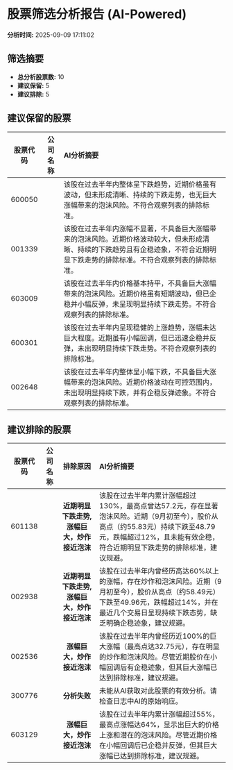 # 股票筛选分析报告 (AI-Powered)

**分析时间:** 2025-09-09 17:11:02

## 筛选摘要

- **总分析股票数:** 10
- **建议保留:** 5
- **建议排除:** 5

## 建议保留的股票

| 股票代码 | 公司名称 | AI分析摘要 |
|:---:|:---:|:---|
| 600050 |  | 该股在过去半年内整体呈下跌趋势，近期价格虽有波动，但未形成清晰、持续的下跌走势，也无巨大涨幅带来的泡沫风险。不符合观察列表的排除标准。 |
| 001339 |  | 该股在过去半年内涨幅不显著，不具备巨大涨幅带来的泡沫风险。近期价格波动较大，但未形成清晰、持续的下跌趋势且有企稳迹象，不符合近期明显下跌走势的排除标准。不符合观察列表的排除标准。 |
| 603009 |  | 该股在过去半年内价格基本持平，不具备巨大涨幅带来的泡沫风险。近期价格虽有短期波动，但已企稳并小幅反弹，未呈现明显持续下跌走势。不符合观察列表的排除标准。 |
| 600301 |  | 该股在过去半年内呈现稳健的上涨趋势，涨幅未达巨大程度。近期虽有小幅回调，但已迅速企稳并反弹，未出现明显持续下跌走势。不符合观察列表的排除标准。 |
| 002648 |  | 该股在过去半年内整体呈小幅下跌，不具备巨大涨幅带来的泡沫风险。近期价格波动在可控范围内，未出现明显持续下跌，并有企稳反弹迹象。不符合观察列表的排除标准。 |

## 建议排除的股票

| 股票代码 | 公司名称 | 排除原因 | AI分析摘要 |
|:---:|:---:|:---:|:---|
| 601138 |  | **近期明显下跌走势, 涨幅巨大，炒作接近泡沫** | 该股在过去半年内累计涨幅超过130%，最高点曾达57.2元，存在显著泡沫风险。近期（9月初至今），股价从高点（约55.83元）持续下跌至48.79元，跌幅超过12%，且未能有效企稳，符合近期明显下跌走势的排除标准，建议规避。 |
| 002938 |  | **近期明显下跌走势, 涨幅巨大，炒作接近泡沫** | 该股在过去半年内曾经历高达60%以上的涨幅，存在炒作和泡沫风险。近期（9月初至今），股价从高点（约58.49元）下跌至49.96元，跌幅超过14%，并在最近几个交易日呈现持续下跌态势，缺乏明确企稳迹象，建议规避。 |
| 002536 |  | **涨幅巨大，炒作接近泡沫** | 该股在过去半年内曾经历近100%的巨大涨幅（最高点达32.75元），存在明显的炒作和泡沫风险。尽管近期股价在小幅回调后有企稳迹象，但其巨大涨幅已达到排除标准，建议规避。 |
| 300776 |  | **分析失败** | 未能从AI获取对此股票的有效分析。请检查日志中AI的原始响应。 |
| 603129 |  | **涨幅巨大，炒作接近泡沫** | 该股在过去半年内累计涨幅超过55%，最高点涨幅达64%，显示出巨大的价格上涨和潜在的泡沫风险。尽管近期价格在小幅回调后已企稳并反弹，但其巨大涨幅已达到排除标准，建议规避。 |
